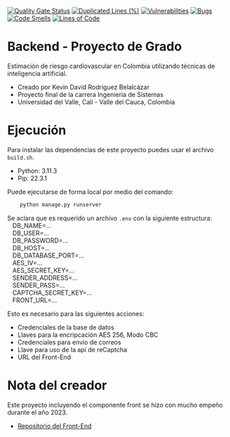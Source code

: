 [![Quality Gate Status](https://sonarcloud.io/api/project_badges/measure?project=Kelocoes_proyecto-grado&metric=alert_status)](https://sonarcloud.io/summary/new_code?id=Kelocoes_proyecto-grado)
[![Duplicated Lines (%)](https://sonarcloud.io/api/project_badges/measure?project=Kelocoes_proyecto-grado&metric=duplicated_lines_density)](https://sonarcloud.io/summary/new_code?id=Kelocoes_proyecto-grado)
[![Vulnerabilities](https://sonarcloud.io/api/project_badges/measure?project=Kelocoes_proyecto-grado&metric=vulnerabilities)](https://sonarcloud.io/summary/new_code?id=Kelocoes_proyecto-grado)
[![Bugs](https://sonarcloud.io/api/project_badges/measure?project=Kelocoes_proyecto-grado&metric=bugs)](https://sonarcloud.io/summary/new_code?id=Kelocoes_proyecto-grado)
[![Code Smells](https://sonarcloud.io/api/project_badges/measure?project=Kelocoes_proyecto-grado&metric=code_smells)](https://sonarcloud.io/summary/new_code?id=Kelocoes_proyecto-grado)
[![Lines of Code](https://sonarcloud.io/api/project_badges/measure?project=Kelocoes_proyecto-grado&metric=ncloc)](https://sonarcloud.io/summary/new_code?id=Kelocoes_proyecto-grado)
# Backend - Proyecto de Grado
Estimación de riesgo cardiovascular en Colombia utilizando técnicas de inteligencia artificial.
- Creado por Kevin David Rodríguez Belalcázar
- Proyecto final de la carrera Ingeniería de Sistemas
- Universidad del Valle, Cali - Valle del Cauca, Colombia

# Ejecución
Para instalar las dependencias de este proyecto puedes usar el archivo `build.sh`.
- Python: 3.11.3
- Pip: 22.3.1

Puede ejecutarse de forma local por medio del comando:
```bash
    python manage.py runserver
```

Se aclara que es requerido un archivo `.env` con la siguiente estructura: \
&nbsp;&nbsp; DB_NAME=...\
&nbsp;&nbsp; DB_USER=...\
&nbsp;&nbsp; DB_PASSWORD=...\
&nbsp;&nbsp; DB_HOST=...\
&nbsp;&nbsp; DB_DATABASE_PORT=...\
&nbsp;&nbsp; AES_IV=...\
&nbsp;&nbsp; AES_SECRET_KEY=...\
&nbsp;&nbsp; SENDER_ADDRESS=...\
&nbsp;&nbsp; SENDER_PASS=...\
&nbsp;&nbsp; CAPTCHA_SECRET_KEY=...\
&nbsp;&nbsp; FRONT_URL=...

Esto es necesario para las siguientes acciones:
- Credenciales de la base de datos
- Llaves para la encripcación AES 256, Modo CBC
- Credenciales para envío de correos
- Llave para uso de la api de reCaptcha
- URL del Front-End

# Nota del creador
Este proyecto incluyendo el componente front se hizo con mucho empeño durante el año 2023.
- [Repositorio del Front-End](https://github.com/Kelocoes/proyecto-grado-front)

